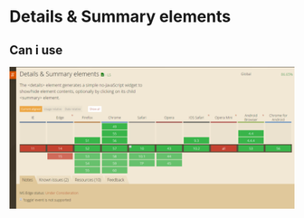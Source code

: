 # Details & Summary elements

## Can i use
![Details & Summary elements](https://github.com/rvdpas/browser-technologies/blob/master/feature-detection/details-tag/details.png)

